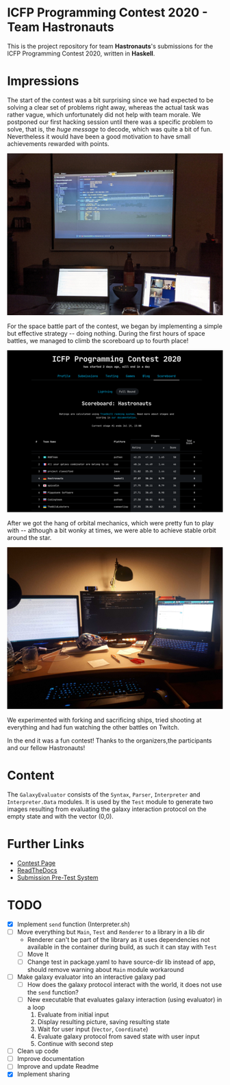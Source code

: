 ICFP Programming Contest 2020 - Team Hastronauts 
===============

This is the project repository for team **Hastronauts**'s submissions for the ICFP Programming Contest 2020,
written in **Haskell**.

# Impressions

The start of the contest was a bit surprising since we had expected to be solving a clear set of problems right away,
whereas the actual task was rather vague, which unfortunately did not help with team morale. We postponed our first
hacking session until there was a specific problem to solve, that is, the *huge message* to decode, which was quite
a bit of fun. Nevertheless it would have been a good motivation to have small achievements rewarded with points.

![Coding](img/IMG.jpg)

For the space battle part of the contest, we began by implementing a simple but effective strategy -- doing nothing.
During the first hours of space battles, we managed to climb the scoreboard up to fourth place!

![Scoreboard](img/Scoreboard.png)

After we got the hang of orbital mechanics, which were pretty fun to play with -- although a bit wonky at times, we
were able to achieve stable orbit around the star.

![Bridge](img/Bridge.png)

We experimented with forking and sacrificing ships, tried shooting at everything and had fun watching the other battles
on Twitch.

In the end it was a fun contest! Thanks to the organizers,the participants and our fellow Hastronauts!

# Content 

The `GalaxyEvaluator` consists of the `Syntax`, `Parser`, `Interpreter` and `Interpreter.Data` modules.
It is used by the `Test` module to generate two images resulting from evaluating the galaxy interaction protocol 
on the empty state and with the vector (0,0).

# Further Links
- [Contest Page](https://icfpcontest2020.github.io/)
- [ReadTheDocs](https://message-from-space.readthedocs.io/en/latest/personal-appeal.html)
- [Submission Pre-Test System](https://github.com/Skgland/icfp2020-submission-system)


# TODO
- [x] Implement `send` function (Interpreter.sh)
- [ ] Move everything but `Main`, `Test` and `Renderer` to a library in a lib dir 
    - Renderer can't be part of the library as it uses dependencies not available in the container during build,
      as such it can stay with `Test`
    - [ ] Move It
    - [ ] Change test in package.yaml to have source-dir lib instead of app, should remove warning about `Main` module workaround
- [ ] Make galaxy evaluator into an interactive galaxy pad
  - [ ] How does the galaxy protocol interact with the world, it does not use the `send` function?
  - [ ] New executable that evaluates galaxy interaction (using evaluator) in a loop
    1. Evaluate from initial input
    2. Display resulting picture, saving resulting state
    3. Wait for user input (`Vector`, `Coordinate`)
    4. Evaluate galaxy protocol from saved state with user input
    5. Continue with second step 
- [ ] Clean up code
- [ ] Improve documentation
- [ ] Improve and update Readme
- [x] Implement sharing

